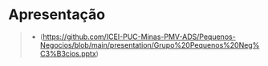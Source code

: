 # Apresentação

> - (https://github.com/ICEI-PUC-Minas-PMV-ADS/Pequenos-Negocios/blob/main/presentation/Grupo%20Pequenos%20Neg%C3%B3cios.pptx)
